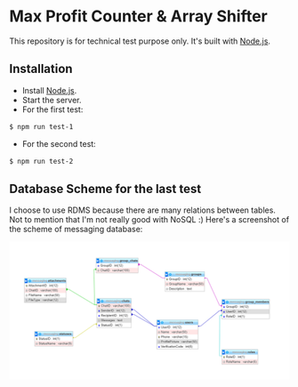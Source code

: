 # Max Profit Counter & Array Shifter

This repository is for technical test purpose only. It's built with [Node.js](https://nodejs.org/).


## Installation

* Install [Node.js](https://nodejs.org/).
* Start the server. 
* For the first test:
```sh
$ npm run test-1
```
* For the second test:
```sh
$ npm run test-2
```


## Database Scheme for the last test

I choose to use RDMS because there are many relations between tables. Not to mention that I'm not really good with NoSQL :)
Here's a screenshot of the scheme of messaging database:

![alt text](https://github.com/ffauzann/max-profit-counter/blob/master/DBScheme.png?raw=true)